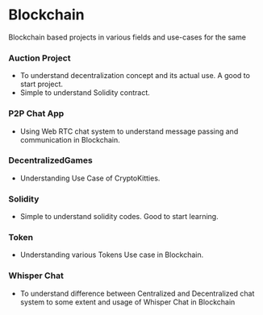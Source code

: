 # Blockchain
Blockchain based projects in various fields and use-cases for the same

### Auction Project
- To understand decentralization concept and its actual use. A good to start project.
- Simple to understand Solidity contract.

### P2P Chat App
- Using Web RTC chat system to understand message passing and communication in Blockchain.

### DecentralizedGames
- Understanding Use Case of CryptoKitties.

### Solidity
- Simple to understand solidity codes. Good to start learning.

### Token
- Understanding various Tokens Use case in Blockchain.

### Whisper Chat
- To understand difference between Centralized and Decentralized chat system to some extent and usage of Whisper Chat in Blockchain


